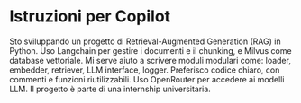 # Istruzioni per Copilot

Sto sviluppando un progetto di Retrieval-Augmented Generation (RAG) in Python. 
Uso Langchain per gestire i documenti e il chunking, e Milvus come database vettoriale. 
Mi serve aiuto a scrivere moduli modulari come: loader, embedder, retriever, LLM interface, logger. 
Preferisco codice chiaro, con commenti e funzioni riutilizzabili. 
Uso OpenRouter per accedere ai modelli LLM. 
Il progetto è parte di una internship universitaria.